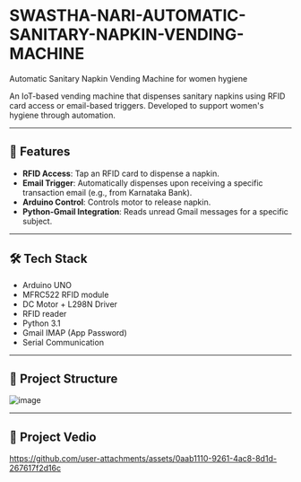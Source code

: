 # SWASTHA-NARI-AUTOMATIC-SANITARY-NAPKIN-VENDING-MACHINE
Automatic Sanitary Napkin Vending Machine for women hygiene


An IoT-based vending machine that dispenses sanitary napkins using RFID card access or email-based triggers. Developed to support women's hygiene through automation.

---

## 🔧 Features

- **RFID Access**: Tap an RFID card to dispense a napkin.
- **Email Trigger**: Automatically dispenses upon receiving a specific transaction email (e.g., from Karnataka Bank).
- **Arduino Control**: Controls motor to release napkin.
- **Python-Gmail Integration**: Reads unread Gmail messages for a specific subject.

---

## 🛠️ Tech Stack

- Arduino UNO
- MFRC522 RFID module
- DC Motor + L298N Driver
- RFID reader
- Python 3.1
- Gmail IMAP (App Password)
- Serial Communication

---

## 📁 Project Structure
![image](https://github.com/user-attachments/assets/c35b47bf-2b7e-43d9-9b74-7cce3058b3c2)


---

## 📁 Project Vedio
https://github.com/user-attachments/assets/0aab1110-9261-4ac8-8d1d-267617f2d16c




